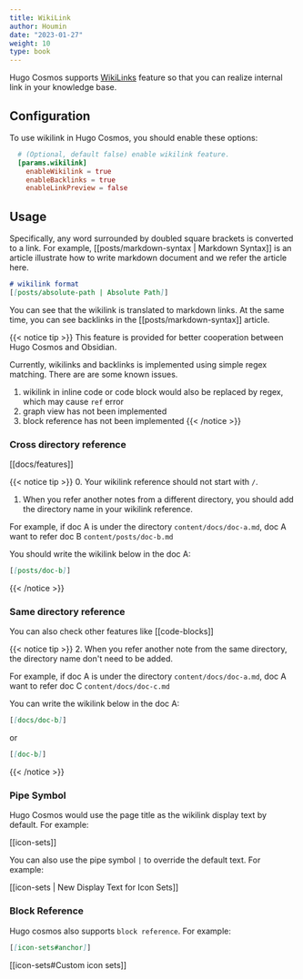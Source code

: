```yaml
---
title: WikiLink
author: Houmin
date: "2023-01-27"
weight: 10
type: book
---
```


Hugo Cosmos supports [WikiLinks](https://en.wikipedia.org/wiki/Help:Link) feature so that you can realize internal link in your knowledge base.

## Configuration

To use wikilink in Hugo Cosmos, you should enable these options:

```toml
  # (Optional, default false) enable wikilink feature.
  [params.wikilink]
    enableWikilink = true
    enableBacklinks = true
    enableLinkPreview = false
```

## Usage

Specifically, any word surrounded by doubled square brackets is converted to a link. For example, [[posts/markdown-syntax | Markdown Syntax]] is an article illustrate how to write markdown document and we refer the article here.

```markdown
# wikilink format
[[posts/absolute-path | Absolute Path]]
```

You can see that the wikilink is translated to markdown links. At the same time, you can see backlinks in the [[posts/markdown-syntax]] article.

{{< notice tip >}}
This feature is provided for better cooperation between Hugo Cosmos and Obsidian.

Currently, wikilinks and backlinks is implemented using simple regex matching. There are are some known issues.
1. wikilink in inline code or code block would also be replaced by regex, which may cause `ref` error
2. graph view has not been implemented
3. block reference has not been implemented
{{< /notice >}}


### Cross directory reference

[[docs/features]]

{{< notice tip >}}
0. Your wikilink reference should not start with `/`.
1. When you refer another notes from a different directory, you should add the directory name in your wikilink reference.

For example, if doc A is under the directory `content/docs/doc-a.md`, doc A want to refer doc B `content/posts/doc-b.md`

You should write the wikilink below in the doc A:

```markdown
[[posts/doc-b]]
```
{{< /notice >}}


### Same directory reference

You can also check other features like [[code-blocks]]

{{< notice tip >}}
2. When you refer another note from the same directory, the directory name don't need to be added.

For example, if doc A is under the directory `content/docs/doc-a.md`, doc A want to refer doc C `content/docs/doc-c.md`

You can write the wikilink below in the doc A:

```markdown
[[docs/doc-b]]
```

or

```markdown
[[doc-b]]
```
{{< /notice >}}

### Pipe Symbol


Hugo Cosmos would use the page title as the wikilink display text by default. For example:

[[icon-sets]]

You can also use the pipe symbol `|` to override the default text. For example:

[[icon-sets | New Display Text for Icon Sets]]


### Block Reference

Hugo cosmos also supports `block reference`. For example:

```markdown
[[icon-sets#anchor]]
```

[[icon-sets#Custom icon sets]]


